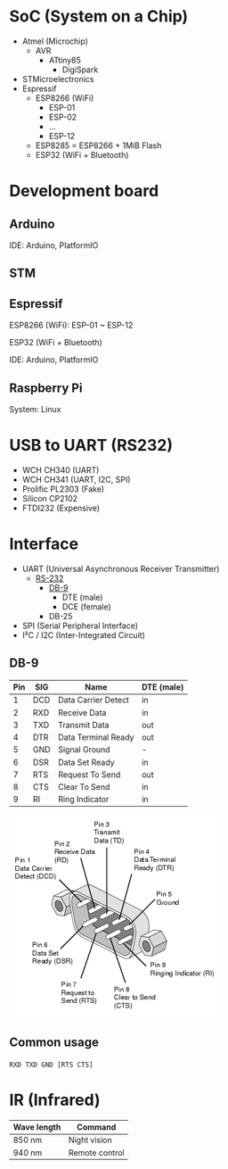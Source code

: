 # SoC (System on a Chip)

- Atmel (Microchip)
  - AVR
    - ATtiny85
      - DigiSpark
- STMicroelectronics
- Espressif
  - ESP8266 (WiFi)
    - ESP-01
    - ESP-02
    - ...
    - ESP-12
  - ESP8285 = ESP8266 + 1MiB Flash
  - ESP32 (WiFi + Bluetooth)

# Development board

## Arduino

IDE: Arduino, PlatformIO

## STM
## Espressif

ESP8266 (WiFi): ESP-01 ~ ESP-12

ESP32 (WiFi + Bluetooth)

IDE: Arduino, PlatformIO

## Raspberry Pi

System: Linux

# USB to UART (RS232)

- WCH CH340 (UART)
- WCH CH341 (UART, I2C, SPI)
- Prolific PL2303 (Fake)
- Silicon CP2102
- FTDI232 (Expensive)

# Interface

- UART (Universal Asynchronous Receiver Transmitter)
  - [RS-232](https://en.wikipedia.org/wiki/RS-232)
    - [DB-9](https://www.db9-pinout.com/)
      - DTE (male)
      - DCE (female)
    - DB-25
- SPI (Serial Peripheral Interface)
- I²C / I2C (Inter-Integrated Circuit)

## DB-9

| Pin | SIG | Name | DTE (male) |
| - | - | - | - |
| 1 | DCD | Data Carrier Detect | in |
| 2 | RXD | Receive Data | in |
| 3 | TXD | Transmit Data | out |
| 4 | DTR | Data Terminal Ready | out |
| 5 | GND | Signal Ground | - |
| 6 | DSR | Data Set Ready | in |
| 7 | RTS | Request To Send | out |
| 8 | CTS | Clear To Send | in |
| 9 | RI | Ring Indicator | in |

![DB-9 pinout](img/db9-pinout.gif)

## Common usage

`RXD TXD GND [RTS CTS]`

# IR (Infrared)

| Wave length | Command |
| - | - |
| 850 nm | Night vision |
| 940 nm | Remote control |
